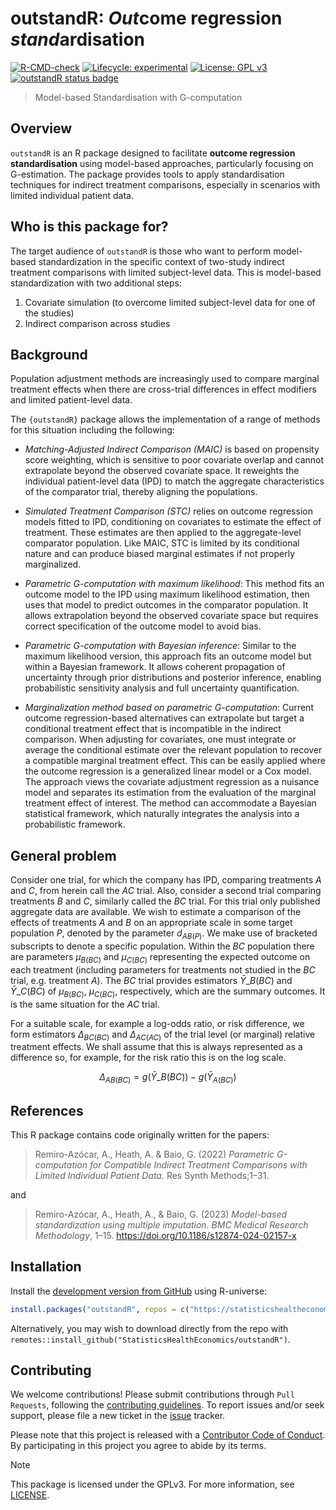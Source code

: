 # outstandR: *Out*come regression *stand*ardisation

<!-- <img align="right" src="mime.png" width="100"> -->

<!-- badges: start -->

[![R-CMD-check](https://github.com/StatisticsHealthEconomics/outstandR/actions/workflows/R-CMD-check.yaml/badge.svg)](https://github.com/StatisticsHealthEconomics/outstandR/actions/workflows/R-CMD-check.yaml)
[![Lifecycle:
experimental](https://img.shields.io/badge/lifecycle-experimental-orange.svg)](https://lifecycle.r-lib.org/articles/stages.html#experimental)
[![License: GPL
v3](https://img.shields.io/badge/License-GPLv3-blue.svg)](https://www.gnu.org/licenses/gpl-3.0)
[![outstandR status
badge](https://statisticshealtheconomics.r-universe.dev/outstandR/badges/version)](https://statisticshealtheconomics.r-universe.dev/outstandR)

<!-- badges: end -->

> Model-based Standardisation with G-computation

## Overview

`outstandR` is an R package designed to facilitate **outcome regression
standardisation** using model-based approaches, particularly focusing on
G-estimation. The package provides tools to apply standardisation
techniques for indirect treatment comparisons, especially in scenarios
with limited individual patient data.

## Who is this package for?

The target audience of `outstandR` is those who want to perform
model-based standardization in the specific context of two-study
indirect treatment comparisons with limited subject-level data. This is
model-based standardization with two additional steps:

1.  Covariate simulation (to overcome limited subject-level data for one
    of the studies)
2.  Indirect comparison across studies

## Background

Population adjustment methods are increasingly used to compare marginal
treatment effects when there are cross-trial differences in effect
modifiers and limited patient-level data.

The `{outstandR}` package allows the implementation of a range of
methods for this situation including the following:

-   *Matching-Adjusted Indirect Comparison (MAIC)* is based on
    propensity score weighting, which is sensitive to poor covariate
    overlap and cannot extrapolate beyond the observed covariate space.
    It reweights the individual patient-level data (IPD) to match the
    aggregate characteristics of the comparator trial, thereby aligning
    the populations.

-   *Simulated Treatment Comparison (STC)* relies on outcome regression
    models fitted to IPD, conditioning on covariates to estimate the
    effect of treatment. These estimates are then applied to the
    aggregate-level comparator population. Like MAIC, STC is limited by
    its conditional nature and can produce biased marginal estimates if
    not properly marginalized.

-   *Parametric G-computation with maximum likelihood*: This method fits
    an outcome model to the IPD using maximum likelihood estimation,
    then uses that model to predict outcomes in the comparator
    population. It allows extrapolation beyond the observed covariate
    space but requires correct specification of the outcome model to
    avoid bias.

-   *Parametric G-computation with Bayesian inference*: Similar to the
    maximum likelihood version, this approach fits an outcome model but
    within a Bayesian framework. It allows coherent propagation of
    uncertainty through prior distributions and posterior inference,
    enabling probabilistic sensitivity analysis and full uncertainty
    quantification.

-   *Marginalization method based on parametric G-computation*: Current
    outcome regression-based alternatives can extrapolate but target a
    conditional treatment effect that is incompatible in the indirect
    comparison. When adjusting for covariates, one must integrate or
    average the conditional estimate over the relevant population to
    recover a compatible marginal treatment effect. This can be easily
    applied where the outcome regression is a generalized linear model
    or a Cox model. The approach views the covariate adjustment
    regression as a nuisance model and separates its estimation from the
    evaluation of the marginal treatment effect of interest. The method
    can accommodate a Bayesian statistical framework, which naturally
    integrates the analysis into a probabilistic framework.

## General problem

Consider one trial, for which the company has IPD, comparing treatments
*A* and *C*, from herein call the *AC* trial. Also, consider a second
trial comparing treatments *B* and *C*, similarly called the *BC* trial.
For this trial only published aggregate data are available. We wish to
estimate a comparison of the effects of treatments *A* and *B* on an
appropriate scale in some target population *P*, denoted by the
parameter $d_{AB(P)}$. We make use of bracketed subscripts to denote a
specific population. Within the *BC* population there are parameters
$\mu_{B(BC)}$ and $\mu_{C(BC)}$ representing the expected outcome on
each treatment (including parameters for treatments not studied in the
*BC* trial, e.g. treatment *A*). The *BC* trial provides estimators
$\bar{Y}\_{B(BC)}$ and $\bar{Y}\_{C(BC)}$ of $\mu_{B(BC)}$, $\mu_{C(BC)}$,
respectively, which are the summary outcomes. It is the same situation
for the *AC* trial.

For a suitable scale, for example a log-odds ratio, or risk difference,
we form estimators $\Delta_{BC(BC)}$ and $\Delta_{AC(AC)}$ of the trial
level (or marginal) relative treatment effects. We shall assume that
this is always represented as a difference so, for example, for the risk
ratio this is on the log scale.

$$
\Delta_{AB(BC)} = g(\bar{Y}\_{B{(BC)}}) - g(\bar{Y}_{A{(BC)}})
$$

## References

This R package contains code originally written for the papers:

> Remiro-Azócar, A., Heath, A. & Baio, G. (2022) *Parametric
> G-computation for Compatible Indirect Treatment Comparisons with
> Limited Individual Patient Data.* Res Synth Methods;1–31.

and

> Remiro-Azócar, A., Heath, A., & Baio, G. (2023) *Model-based
> standardization using multiple imputation. BMC Medical Research
> Methodology*, 1–15. <https://doi.org/10.1186/s12874-024-02157-x>

## Installation

Install the [development version from
GitHub](https://github.com/StatisticsHealthEconomics/) using R-universe:

``` r
install.packages("outstandR", repos = c("https://statisticshealtheconomics.r-universe.dev", "https://cloud.r-project.org"))
```

Alternatively, you may wish to download directly from the repo with
`remotes::install_github("StatisticsHealthEconomics/outstandR")`.

## Contributing

We welcome contributions! Please submit contributions through
`Pull Requests`, following the [contributing
guidelines](https://github.com/n8thangreen/BCEA/blob/dev/CONTRIBUTING.md).
To report issues and/or seek support, please file a new ticket in the
[issue](https://github.com/StatisticsHealthEconomics/outstandR/issues)
tracker.

Please note that this project is released with a [Contributor Code of
Conduct](https://github.com/n8thangreen/BCEA/blob/dev/CONDUCT.md). By
participating in this project you agree to abide by its terms.

> [!NOTE]
> This package is licensed under the GPLv3. For more
> information, see [LICENSE](https://www.gnu.org/licenses/gpl-3.0).
